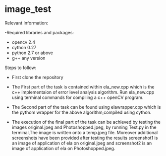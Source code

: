# image_test

Relevant Information:

-Required libraries and packages:
 - opencv 2.4
 - cython 0.27
 - python 2.7 or above
 - g++ any version
 
Steps to follow:

- First clone the repository

- The First part of the task is contained within ela_new.cpp which is the c++ implementaion of error level analysis algorithm.
  Run ela_new.cpp using terminal commands for compiling a c++ openCV program.
- The Second part of the task can be found using elawrapper.cpp which is the pythom wrapper for the above algorithm,compiled
  using cython.
- The execution of the final part of the task can be achieved by testing the images original.jpeg and Photoshopped.jpeg, by
  running Test.py in the terminal,The image is written onto a temp.jpeg file. Moreover additional screenshots have been 
  provided after testing the results screenshot1 is an image of application of ela on original.jpeg and screenshot2 is an 
  image of application of ela on Photoshopped.jpeg.  
